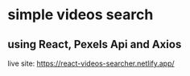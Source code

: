 # simple videos search 
## using React, Pexels Api and Axios

live site: https://react-videos-searcher.netlify.app/

